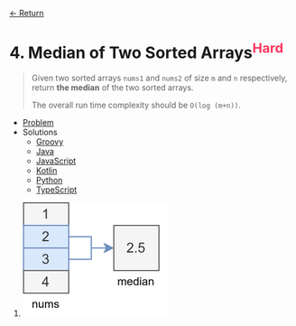 [&larr; Return](https://hanggrian.github.io/grind-leetcode/)

# 4. Median of Two Sorted Arrays<sup style="color: rgb(255, 55, 95);">Hard</sup>

> Given two sorted arrays `nums1` and `nums2` of size `m` and `n` respectively,
  return **the median** of the two sorted arrays.
>
> The overall run time complexity should be `O(log (m+n))`.

- [Problem](https://leetcode.com/problems/median-of-two-sorted-arrays/)
- Solutions
  - [Groovy](https://github.com/hanggrian/grind-leetcode/blob/main/groovy/src/main/groovy/problems1_100/MedianOfTwoSortedArrays.groovy)
  - [Java](https://github.com/hanggrian/grind-leetcode/blob/main/java/src/main/java/problems1_100/MedianOfTwoSortedArrays.java)
  - [JavaScript](https://github.com/hanggrian/grind-leetcode/blob/main/javascript/src/problems1_100/median-of-two-sorted-arrays.js)
  - [Kotlin](https://github.com/hanggrian/grind-leetcode/blob/main/kotlin/src/main/kotlin/problems1_100/MedianOfTwoSortedArrays.kt)
  - [Python](https://github.com/hanggrian/grind-leetcode/blob/main/python/src/problems1_100/median_of_two_sorted_arrays.py)
  - [TypeScript](https://github.com/hanggrian/grind-leetcode/blob/main/typescript/src/problems1_100/median-of-two-sorted-arrays.ts)

1.  ![](https://github.com/hanggrian/grind-leetcode/raw/assets/problems1_100/median-of-two-sorted-arrays1.svg)

